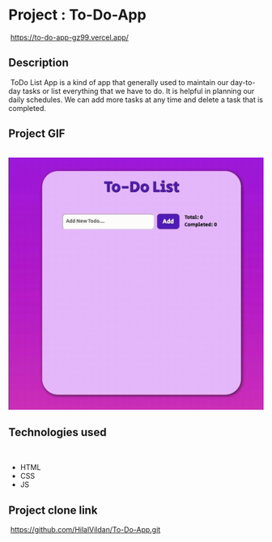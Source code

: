 # Project : To-Do-App
​
https://to-do-app-gz99.vercel.app/

## Description
​
ToDo List App is a kind of app that generally used to maintain our day-to-day tasks or list everything that we have to do. It is helpful in planning our daily schedules. We can add more tasks at any time and delete a task that is completed. 
​
## Project GIF
​
![proje image](/MTVideo.gif)

## Technologies used
​
- HTML
​
- CSS
​
- JS


## Project clone link
​
https://github.com/HilalVildan/To-Do-App.git